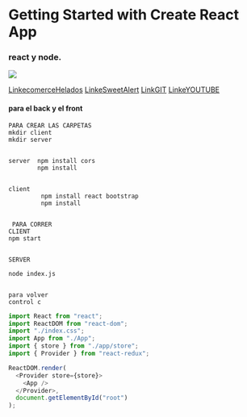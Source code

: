 # Getting Started with Create React App

### react y node.

![](https://res.cloudinary.com/dv6nijgvd/image/upload/v1713318611/nodeANDreact/qk1jz4e8zwp6vi1wy11a.png)

[LinkecomerceHelados](https://comision-432401.vercel.app/)
[LinkeSweetAlert](https://sweetalert2.github.io/#examples)
[LinkGIT](https://github.com/nataliurena1985/nodeandreact.git)
[LinkeYOUTUBE](https://www.youtube.com/watch?v=U1u2jNYXmBw)

#### para el back y el front

```
PARA CREAR LAS CARPETAS
mkdir client
mkdir server


server  npm install cors
        npm install


client
         npm install react bootstrap
         npm install


 PARA CORRER
CLIENT
npm start


SERVER

node index.js


para volver
control c
```

```javascript
import React from "react";
import ReactDOM from "react-dom";
import "./index.css";
import App from "./App";
import { store } from "./app/store";
import { Provider } from "react-redux";

ReactDOM.render(
  <Provider store={store}>
    <App />
  </Provider>,
  document.getElementById("root")
);
```
